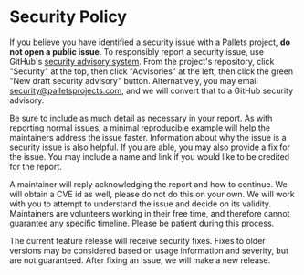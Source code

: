 # Security Policy

If you believe you have identified a security issue with a Pallets project,
**do not open a public issue**. To responsibly report a security issue, use
GitHub's [security advisory system][gh-docs]. From the project's repository,
click "Security" at the top, then click "Advisories" at the left, then click the
green "New draft security advisory" button. Alternatively, you may email
[security@palletsprojects.com](mailto:security@palletsprojects.com), and we will
convert that to a GitHub security advisory.

Be sure to include as much detail as necessary in your report. As with reporting
normal issues, a minimal reproducible example will help the maintainers address
the issue faster. Information about why the issue is a security issue is also
helpful. If you are able, you may also provide a fix for the issue. You may
include a name and link if you would like to be credited for the report.

A maintainer will reply acknowledging the report and how to continue. We will
obtain a CVE id as well, please do not do this on your own. We will work with
you to attempt to understand the issue and decide on its validity. Maintainers
are volunteers working in their free time, and therefore cannot guarantee any
specific timeline. Please be patient during this process.

The current feature release will receive security fixes. Fixes to older versions
may be considered based on usage information and severity, but are not
guaranteed. After fixing an issue, we will make a new release.

[gh-docs]: https://docs.github.com/en/code-security/security-advisories/working-with-repository-security-advisories/creating-a-repository-security-advisory
